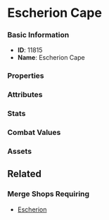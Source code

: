 # Escherion Cape

<no description available>

### Basic Information

- **ID**: 11815
- **Name**: Escherion Cape

### Properties


### Attributes


### Stats


### Combat Values


### Assets


## Related

### Merge Shops Requiring

- [Escherion](../merge-shops/201-escherion.md)

